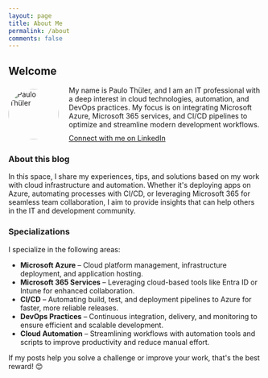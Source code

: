 ```yaml
---
layout: page
title: About Me
permalink: /about
comments: false
---
```


## Welcome 
<div style="display: flex; align-items: center; gap: 20px; margin-bottom: 20px;">
    <img src="{{ site.baseurl }}/assets/images/paulo-avatar.png" alt="Paulo Thüler" style="width: 100px; height: 100px; border-radius: 50%;">
    <div>
        My name is Paulo Thüler, and I am an IT professional with a deep interest in cloud technologies, automation, and DevOps practices. My focus is on integrating Microsoft Azure, Microsoft 365 services, and CI/CD pipelines to optimize and streamline modern development workflows.
        <div style="margin-top: 10px;">
            <a target="_blank" href="https://www.linkedin.com/in/paulothuler" onclick="window.open(this.href, 'width=550,height=435');return false;">
                <i class="fab fa-linkedin-in"></i> Connect with me on LinkedIn
            </a>
        </div>
    </div>
</div>

### About this blog

In this space, I share my experiences, tips, and solutions based on my work with cloud infrastructure and automation. Whether it's deploying apps on Azure, automating processes with CI/CD, or leveraging Microsoft 365 for seamless team collaboration, I aim to provide insights that can help others in the IT and development community.

### Specializations

I specialize in the following areas:

* **Microsoft Azure** – Cloud platform management, infrastructure deployment, and application hosting.
* **Microsoft 365 Services** – Leveraging cloud-based tools like Entra ID or Intune for enhanced collaboration.
* **CI/CD** – Automating build, test, and deployment pipelines to Azure for faster, more reliable releases.
* **DevOps Practices** – Continuous integration, delivery, and monitoring to ensure efficient and scalable development.
* **Cloud Automation** – Streamlining workflows with automation tools and scripts to improve productivity and reduce manual effort.

If my posts help you solve a challenge or improve your work, that's the best reward! 😊
